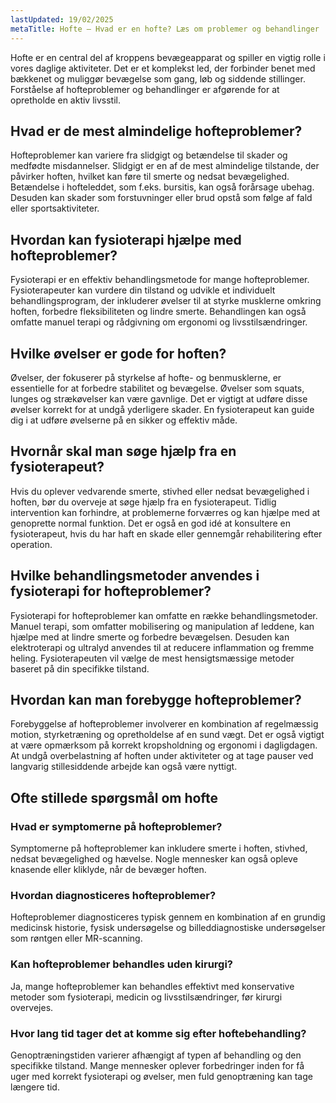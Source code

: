 ```yaml
---
lastUpdated: 19/02/2025
metaTitle: Hofte – Hvad er en hofte? Læs om problemer og behandlinger
---
```


Hofte er en central del af kroppens bevægeapparat og spiller en vigtig rolle i vores daglige aktiviteter. Det er et komplekst led, der forbinder benet med bækkenet og muliggør bevægelse som gang, løb og siddende stillinger. Forståelse af hofteproblemer og behandlinger er afgørende for at opretholde en aktiv livsstil.

## Hvad er de mest almindelige hofteproblemer?

Hofteproblemer kan variere fra slidgigt og betændelse til skader og medfødte misdannelser. Slidgigt er en af de mest almindelige tilstande, der påvirker hoften, hvilket kan føre til smerte og nedsat bevægelighed. Betændelse i hofteleddet, som f.eks. bursitis, kan også forårsage ubehag. Desuden kan skader som forstuvninger eller brud opstå som følge af fald eller sportsaktiviteter.

## Hvordan kan fysioterapi hjælpe med hofteproblemer?

Fysioterapi er en effektiv behandlingsmetode for mange hofteproblemer. Fysioterapeuter kan vurdere din tilstand og udvikle et individuelt behandlingsprogram, der inkluderer øvelser til at styrke musklerne omkring hoften, forbedre fleksibiliteten og lindre smerte. Behandlingen kan også omfatte manuel terapi og rådgivning om ergonomi og livsstilsændringer.

## Hvilke øvelser er gode for hoften?

Øvelser, der fokuserer på styrkelse af hofte- og benmusklerne, er essentielle for at forbedre stabilitet og bevægelse. Øvelser som squats, lunges og strækøvelser kan være gavnlige. Det er vigtigt at udføre disse øvelser korrekt for at undgå yderligere skader. En fysioterapeut kan guide dig i at udføre øvelserne på en sikker og effektiv måde.

## Hvornår skal man søge hjælp fra en fysioterapeut?

Hvis du oplever vedvarende smerte, stivhed eller nedsat bevægelighed i hoften, bør du overveje at søge hjælp fra en fysioterapeut. Tidlig intervention kan forhindre, at problemerne forværres og kan hjælpe med at genoprette normal funktion. Det er også en god idé at konsultere en fysioterapeut, hvis du har haft en skade eller gennemgår rehabilitering efter operation.

## Hvilke behandlingsmetoder anvendes i fysioterapi for hofteproblemer?

Fysioterapi for hofteproblemer kan omfatte en række behandlingsmetoder. Manuel terapi, som omfatter mobilisering og manipulation af leddene, kan hjælpe med at lindre smerte og forbedre bevægelsen. Desuden kan elektroterapi og ultralyd anvendes til at reducere inflammation og fremme heling. Fysioterapeuten vil vælge de mest hensigtsmæssige metoder baseret på din specifikke tilstand.

## Hvordan kan man forebygge hofteproblemer?

Forebyggelse af hofteproblemer involverer en kombination af regelmæssig motion, styrketræning og opretholdelse af en sund vægt. Det er også vigtigt at være opmærksom på korrekt kropsholdning og ergonomi i dagligdagen. At undgå overbelastning af hoften under aktiviteter og at tage pauser ved langvarig stillesiddende arbejde kan også være nyttigt.

## Ofte stillede spørgsmål om hofte

### Hvad er symptomerne på hofteproblemer?

Symptomerne på hofteproblemer kan inkludere smerte i hoften, stivhed, nedsat bevægelighed og hævelse. Nogle mennesker kan også opleve knasende eller kliklyde, når de bevæger hoften.

### Hvordan diagnosticeres hofteproblemer?

Hofteproblemer diagnosticeres typisk gennem en kombination af en grundig medicinsk historie, fysisk undersøgelse og billeddiagnostiske undersøgelser som røntgen eller MR-scanning.

### Kan hofteproblemer behandles uden kirurgi?

Ja, mange hofteproblemer kan behandles effektivt med konservative metoder som fysioterapi, medicin og livsstilsændringer, før kirurgi overvejes.

### Hvor lang tid tager det at komme sig efter hoftebehandling?

Genoptræningstiden varierer afhængigt af typen af behandling og den specifikke tilstand. Mange mennesker oplever forbedringer inden for få uger med korrekt fysioterapi og øvelser, men fuld genoptræning kan tage længere tid.
